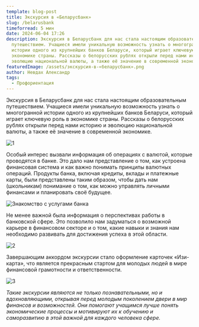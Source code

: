```yaml
---
template: blog-post
title: Экскурсия в «Беларусбанк»
slug: /belarusbank
timeforread: 5 мин
date: 2024-06-04 17:26
description: Экскурсия в Беларусбанк для нас стала настоящим образовательным
  путешествием. Учащиеся имели уникальную возможность узнать о многогранной
  истории одного из крупнейших банков Беларуси, который играет ключевую роль в
  экономике страны. Рассказы о белорусских рублях открыли перед нами историю и
  эволюцию национальной валюты, а также её значение в современной экономике.
featuredImage: /assets/экскурсия-в-«беларусбанк».png
author: Невдах Александр
tags:
  - Профориентация
---
```

Экскурсия в Беларусбанк для нас стала настоящим образовательным путешествием. Учащиеся имели уникальную возможность узнать о многогранной истории одного из крупнейших банков Беларуси, который играет ключевую роль в экономике страны. Рассказы о белорусских рублях открыли перед нами историю и эволюцию национальной валюты, а также её значение в современной экономике.

![1](/assets/photo_2_2024-06-08_10-40-03.jpg "1")

Особый интерес вызвали информация об операциях с валютой, которые проводятся в банке. Это дало нам представление о том, как устроена финансовая система и как важно понимать принципы валютных операций. Продукты банка, включая кредиты, вклады и платежные карты, были представлены таким образом, чтобы дать нам (школьникам) понимание о том, как можно управлять личными финансами и планировать своё будущее.

![Знакомство с услугами банка](/assets/photo_6_2024-06-08_10-40-03.jpg "Знакомство с услугами банка")

Не менее важной была информация о перспективах работы в банковской сфере. Это позволило нам задуматься о возможной карьере в финансовом секторе и о том, какие навыки и знания нам необходимо развивать для достижения успеха в этой области.

![2](/assets/photo_3_2024-06-08_10-40-03.jpg "2")

Завершающим аккордом экскурсии стало оформление карточек «Изи-карта», что является прекрасным стартом для молодых людей в мире финансовой грамотности и ответственности.

![3](/assets/photo_5_2024-06-08_10-40-03.jpg "3")

*Такие экскурсии являются не только познавательными, но и вдохновляющими, открывая перед молодым поколением двери в мир финансов и возможностей. Они помогают учащимся лучше понять экономические процессы и мотивируют их к обучению и саморазвитию в этой важной для каждого человека сфере.*